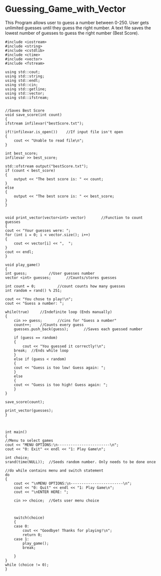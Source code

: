 # Guessing_Game_with_Vector
This Program allows user to guess a number between 0-250. User gets unlimited guesses until they guess the right number. A text file saves the lowest number of guesses to guess the right number (Best Score).

    #include <iostream>
    #include <string>
    #include <cstdlib> 	    
    #include <ctime>
    #include <vector>
    #include <fstream>

    using std::cout;
    using std::string;
    using std::endl;
    using std::cin;
    using std::getline;
    using std::vector;
    using std::ifstream;


    //Saves Best Score
    void save_score(int count)
    {
	ifstream infilevar("bestScore.txt");

	if(!infilevar.is_open())	//If input file isn't open
	{
	    cout << "Unable to read file\n";
	}

	int best_score;
	infilevar >> best_score;

	std::ofstream output("bestScore.txt");	
	if (count < best_score)
	{
	    output << "The best score is: " << count;
	}
	else
	{
	    output << "The best score is: " << best_score;
	}
    }


    void print_vector(vector<int> vector)		//Function to count guesses
    {
	cout << "Your guesses were: ";
	for (int i = 0; i < vector.size(); i++)
	{
	    cout << vector[i] << ",  ";
	}
	cout << endl;
    }

    void play_game()
    {
	int guess;			//User guesses number
	vector <int> guesses;	   	//Counts/stores guesses

	int count = 0;			//count counts how many guesses
	int random = rand() % 251;		

	cout << "You chose to play!\n";
	cout << "Guess a number: ";

	while(true)		//Indefinite loop (Ends manually)
	{
	    cin >> guess;		//cins for "Guess a number"
	    count++;	//Counts every guess
	    guesses.push_back(guess);		//Saves each guessed number

	    if (guess == random)
	    {
       		cout << "You guessed it correctly!\n";
		break;	//Ends while loop
	    }
	    else if (guess < random)
	    {
		cout << "Guess is too low! Guess again: ";
	    }
	    else
	    {
		cout << "Guess is too high! Guess again: ";
	    }
	}

	save_score(count);

	print_vector(guesses);	
    }



    int main()
    {
	//Menu to select games
	cout << "MENU OPTIONS:\n------------------------\n";
	cout << "0: Exit" << endl << "1: Play Game\n";

	int choice;
	srand(time(NULL));	//Seeds random number. Only needs to be done once

	//do while contains menu and switch statement
	do
	{
	    cout << "\nMENU OPTIONS:\n------------------------\n";
	    cout << "0: Quit" << endl << "1: Play Game\n";
	    cout << "\nENTER HERE: ";

	    cin >> choice;	//Gets user menu choice



	    switch(choice)
	    {
		case 0:
		    cout << "Goodbye! Thanks for playing!\n";
		    return 0;
		case 1:
		    play_game();
		    break;

	    }
	}
	while (choice != 0);
    }
